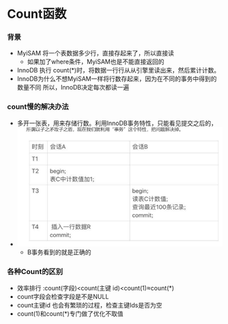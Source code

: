 Count函数
==========

### 背景
- MyiSAM 将一个表数据多少行，直接存起来了，所以直接读
    - 如果加了where条件，MyiSAM也是不能直接返回的
- InnoDB 执行 count(*)时，将数据一行行从从引擎里读出来，然后累计计数。
- InnoDB为什么不想MyiSAM一样将行数存起来，因为在不同的事务中得到的数量不同
所以，InnoDB决定每次都读一遍
  

### count慢的解决办法
- 多开一张表，用来存储行数。利用InnoDB事务特性，只能看见提交之后的，
- ![](.count函数_images/302528dc.png)
  - B事务看到的就是正确的
### 各种Count的区别
- 效率排行 :count(字段)<count(主键 id)<count(1)≈count(*)
- count字段会检查字段是不是NULL
- count主键id 也会有繁琐的过程，检查主键Ids是否为空
- count(1)和count(*)专门做了优化不取值
    



